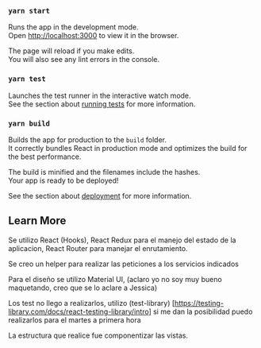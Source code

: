 ### `yarn start`

Runs the app in the development mode.\
Open [http://localhost:3000](http://localhost:3000) to view it in the browser.

The page will reload if you make edits.\
You will also see any lint errors in the console.

### `yarn test`

Launches the test runner in the interactive watch mode.\
See the section about [running tests](https://facebook.github.io/create-react-app/docs/running-tests) for more information.

### `yarn build`

Builds the app for production to the `build` folder.\
It correctly bundles React in production mode and optimizes the build for the best performance.

The build is minified and the filenames include the hashes.\
Your app is ready to be deployed!

See the section about [deployment](https://facebook.github.io/create-react-app/docs/deployment) for more information.

## Learn More

Se utilizo React (Hooks), React Redux para el manejo del estado de la aplicacion, React Router para manejar el enrutamiento.

Se creo un helper para realizar las peticiones a los servicios indicados

Para el diseño se utilizo Material UI, (aclaro yo no soy muy bueno maquetando, creo que se lo aclare a Jessica) 

Los test no llego a realizarlos, utilizo (test-library) [https://testing-library.com/docs/react-testing-library/intro] si me dan la posibilidad puedo realizarlos para el martes a primera hora

La estructura que realice fue componentizar las vistas.

